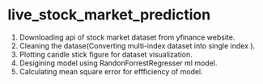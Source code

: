 # live_stock_market_prediction
1. Downloading api of stock market dataset from yfinance website.
2. Cleaning the datase(Converting multi-index dataset into single index ).
3. Plotting candle stick figure for dataset visualization.
4. Desigining model using RandonForrestRegresser ml model.
5. Calculating mean square error for effficiency of model.
